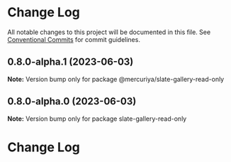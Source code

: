 # Change Log

All notable changes to this project will be documented in this file.
See [Conventional Commits](https://conventionalcommits.org) for commit guidelines.

## 0.8.0-alpha.1 (2023-06-03)

**Note:** Version bump only for package @mercuriya/slate-gallery-read-only





## 0.8.0-alpha.0 (2023-06-03)

**Note:** Version bump only for package slate-gallery-read-only





# Change Log
